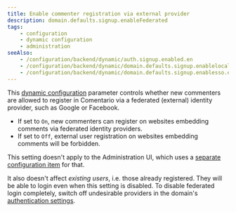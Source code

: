 ```yaml
---
title: Enable commenter registration via external provider
description: domain.defaults.signup.enableFederated
tags:
    - configuration
    - dynamic configuration
    - administration
seeAlso:
    - /configuration/backend/dynamic/auth.signup.enabled.en
    - /configuration/backend/dynamic/domain.defaults.signup.enablelocal.en
    - /configuration/backend/dynamic/domain.defaults.signup.enablesso.en
---
```


This [dynamic configuration](/configuration/backend/dynamic) parameter controls whether new commenters are allowed to register in Comentario via a federated (external) identity provider, such as Google or Facebook.

<!--more-->

* If set to `On`, new commenters can register on websites embedding comments via federated identity providers.
* If set to `Off`, external user registration on websites embedding comments will be forbidden.

This setting doesn't apply to the Administration UI, which uses a [separate configuration item](auth.signup.enabled.en) for that.

It also doesn't affect *existing users*, i.e. those already registered. They will be able to login even when this setting is disabled. To disable federated login completely, switch off undesirable providers in the domain's [authentication settings](/configuration/frontend/domain/authentication).
